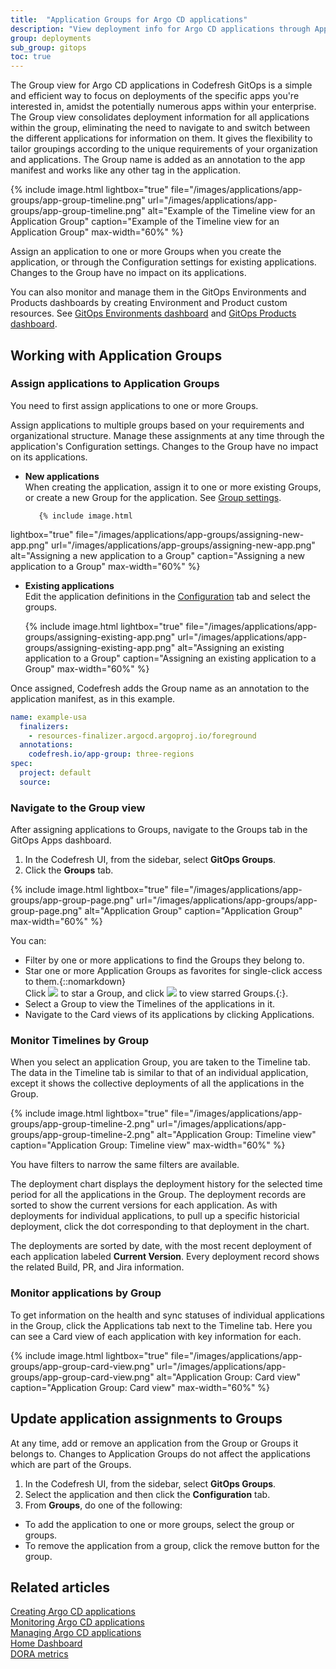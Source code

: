 ```yaml
---
title:  "Application Groups for Argo CD applications"
description: "View deployment info for Argo CD applications through Application Groups"
group: deployments
sub_group: gitops
toc: true
---
```



The Group view for Argo CD applications in Codefresh GitOps is a simple and efficient way to focus on deployments of the specific apps you're interested in, amidst the potentially numerous apps within your enterprise.  
The Group view consolidates deployment information for all applications within the group, eliminating the need to navigate to and switch between the different applications for information on them. 
It gives the flexibility to tailor groupings according to the unique requirements of your organization and applications. The Group name is added as an annotation to the app manifest and works like any other tag in the application.


{% include image.html 
lightbox="true" 
file="/images/applications/app-groups/app-group-timeline.png" 
url="/images/applications/app-groups/app-group-timeline.png" 
alt="Example of the Timeline view for an Application Group"
caption="Example of the Timeline view for an Application Group"
max-width="60%" 
%}

Assign an application to one or more Groups when you create the application, or through the Configuration settings for existing applications. Changes to the Group have no impact on its applications.  

You can also monitor and manage them in the GitOps Environments and Products dashboards by creating Environment and Product custom resources. See [GitOps Environments dashboard]({{site.baseurl}}/docs/dashboards/gitops-environments/) and [GitOps Products dashboard]({{site.baseurl}}/docs/dashboards/gitops-products/).  



## Working with Application Groups


### Assign applications to Application Groups

You need to first assign applications to one or more Groups.  

Assign applications to multiple groups based on your requirements and organizational structure. Manage these assignments at any time through the application's Configuration settings. Changes to the Group have no impact on its applications.  


* **New applications**  
  When creating the application, assign it to one or more existing Groups, or create a new Group for the application. See [Group settings]({{site.baseurl}}/docs/deployments/gitops/create-application/#groups).

         {% include image.html 
lightbox="true" 
file="/images/applications/app-groups/assigning-new-app.png" 
url="/images/applications/app-groups/assigning-new-app.png" 
alt="Assigning a new application to a Group"
caption="Assigning a new application to a Group"
max-width="60%" 
%}



* **Existing applications**  
  Edit the application definitions in the [Configuration]({{site.baseurl}}/docs/deployments/gitops/manage-application/#edit-application-definitions) tab and select the groups.

     {% include image.html 
lightbox="true" 
file="/images/applications/app-groups/assigning-existing-app.png" 
url="/images/applications/app-groups/assigning-existing-app.png" 
alt="Assigning an existing application to a Group"
caption="Assigning an existing application to a Group"
max-width="60%" 
%}


Once assigned, Codefresh adds the Group name as an annotation to the application manifest, as in this example.

```yaml
name: example-usa
  finalizers:
    - resources-finalizer.argocd.argoproj.io/foreground
  annotations:
    codefresh.io/app-group: three-regions
spec:
  project: default
  source:
```


### Navigate to the Group view
After assigning applications to Groups, navigate to the Groups tab in the GitOps Apps dashboard. 

1. In the Codefresh UI, from the sidebar, select **GitOps Groups**.
1. Click the **Groups** tab.

{% include image.html 
lightbox="true" 
file="/images/applications/app-groups/app-group-page.png" 
url="/images/applications/app-groups/app-group-page.png" 
alt="Application Group"
caption="Application Group"
max-width="60%" 
%}

You can: 
* Filter by one or more applications to find the Groups they belong to.
* Star one or more Application Groups as favorites for single-click access to them.{::nomarkdown}<br>Click <img src="../../../../images/icons/icon-mark-favorite.png?display=inline-block"> to star a Group, and click <img src="../../../../images/icons/icon-fav-starred.png?display=inline-block"> to view starred Groups.{:}.
* Select a Group to view the Timelines of the applications in it. 
* Navigate to the Card views of its applications by clicking Applications. 



### Monitor Timelines by Group
When you select an application Group, you are taken to the Timeline tab. The data in the Timeline tab is similar to that of an individual application, except it shows the collective deployments of all the applications in the Group. 


{% include image.html 
lightbox="true" 
file="/images/applications/app-groups/app-group-timeline-2.png" 
url="/images/applications/app-groups/app-group-timeline-2.png" 
alt="Application Group: Timeline view"
caption="Application Group: Timeline view"
max-width="60%" 
%}

You have filters to narrow the same filters are available. 


The deployment chart displays the deployment history for the selected time period for all the applications in the Group.
The deployment records are sorted to show the current versions for each application.  As with deployments for individual applications, to pull up a specific historicial deployment, click the dot corresponding to that deployment in the chart.

 The deployments are sorted by date, with the most recent deployment of each application labeled **Current Version**. Every deployment record shows the related Build, PR, and Jira information. 



### Monitor applications by Group 

To get information on the health and sync statuses of individual applications in the Group, click the Applications tab next to the Timeline tab.
Here you can see a Card view of each application with key information for each.

{% include image.html 
lightbox="true" 
file="/images/applications/app-groups/app-group-card-view.png" 
url="/images/applications/app-groups/app-group-card-view.png" 
alt="Application Group: Card view"
caption="Application Group: Card view"
max-width="60%" 
%}



## Update application assignments to Groups
At any time, add or remove an application from the Group or Groups it belongs to. Changes to Application Groups do not affect the applications which are part of the Groups.

1. In the Codefresh UI, from the sidebar, select **GitOps Groups**.
1. Select the application and then click the **Configuration** tab.
1. From **Groups**, do one of the following:
  * To add the application to one or more groups, select the group or groups.
  * To remove the application from a group, click the remove button for the group.

## Related articles
[Creating Argo CD applications]({{site.baseurl}}/docs/deployments/gitops/create-application/)  
[Monitoring Argo CD applications]({{site.baseurl}}/docs/deployments/gitops/monitor-applications/)  
[Managing Argo CD applications]({{site.baseurl}}/docs/deployments/gitops/manage-application/)  
[Home Dashboard]({{site.baseurl}}/docs/dashboards/home-dashboard/)  
[DORA metrics]({{site.baseurl}}/docs/dashboards/dora-metrics/)  
